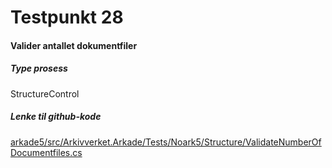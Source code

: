 # Testpunkt 28
#### Valider antallet dokumentfiler

<Beskrivelse/>

##### Type prosess
StructureControl

##### Lenke til github-kode
[arkade5/src/Arkivverket.Arkade/Tests/Noark5/Structure/ValidateNumberOfDocumentfiles.cs](https://github.com/arkivverket/arkade5/blob/master/src/Arkivverket.Arkade/Tests/Noark5/Structure/ValidateNumberOfDocumentfiles.cs)